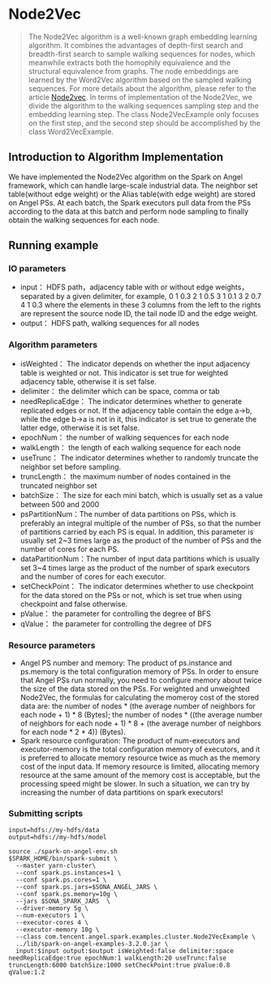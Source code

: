 # Node2Vec

>  The Node2Vec algorithm is a well-known graph embedding learning algorithm. It combines the advantages of depth-first search and breadth-first search to sample walking sequences for nodes, which meanwhile extracts both the homophily equivalence and the structural equivalence from graphs. The node embeddings are learned by the Word2Vec algorithm based on the sampled walking sequences. For more details about the algorithm, please refer to the article [Node2vec](https://dl.acm.org/doi/pdf/10.1145/2939672.2939754). In terms of implementation of the Node2Vec, we divide the algorithm to the walking sequences sampling step and the embedding learning step. The class Node2VecExample only focuses on the first step, and the second step should be accomplished by the class Word2VecExample.

##  Introduction to Algorithm Implementation

We have implemented the Node2Vec algorithm on the Spark on Angel framework, which can handle large-scale industrial data. The neighbor set table(without edge weight) or the Alias table(with edge weight) are stored on Angel PSs. At each batch, the Spark executors pull data from the PSs according to the data at this batch and perform node sampling to finally obtain the walking sequences for each node.

## Running example

### IO parameters

  - input： HDFS path，adjacency table with or without edge weights，separated by a given delimiter, for example, 
        0	1	0.3
        2	1	0.5
        3	1	0.1
        3	2	0.7
        4	1	0.3
	where the elements in these 3 columns from the left to the rights are represent the source node ID, the tail node ID and the edge weight.
  - output： HDFS path, walking sequences for all nodes
  
### Algorithm parameters

  - isWeighted： The indicator depends on whether the input adjacency table is weighted or not. This indicator is set true for weighted adjacency table, otherwise it is set false.
  - delimiter： the delimiter which can be space, comma or tab
  - needReplicaEdge： The indicator determines whether to generate replicated edges or not. If the adjacency table contain the edge a->b, while the edge b->a is not in it, this indicator is set true to generate the latter edge, otherwise it is set false.
  - epochNum： the number of walking sequences for each node
  - walkLength： the length of each walking sequence for each node
  - useTrunc： The indicator determines whether to randomly truncate the neighbor set before sampling. 
  - truncLength： the maximum number of nodes contained in the truncated neighbor set
  - batchSize： The size for each mini batch, which is usually set as a value between 500 and 2000
  - psPartitionNum：The number of data partitions on PSs, which is preferably an integral multiple of the number of PSs, so that the number of partitions carried by each PS is equal. In addition, this parameter is usually set 2~3 times large as the product of the number of PSs and the number of cores for each PS.
  - dataPartitionNum：The number of input data partitions which is usually set 3~4 times large as the product of the number of spark executors and the number of cores for each executor.
  - setCheckPoint： The indicator determines whether to use checkpoint for the data stored on the PSs or not, which is set true when using checkpoint and false otherwise.
  - pValue： the parameter for controlling the degree of BFS
  - qValue： the parameter for controlling the degree of DFS

### Resource parameters

  - Angel PS number and memory: The product of ps.instance and ps.memory is the total configuration memory of PSs. In order to ensure that Angel PSs run normally, you need to configure memory about twice the size of the data stored on the PSs. For weighted and unweighted Node2Vec, the formulas for calculating the momeroy cost of the stored data are: the number of nodes * (the average number of neighbors for each node + 1) * 8 (Bytes); the number of nodes * ((the average number of neighbors for each node + 1) * 8 + (the average number of neighbors for each node * 2 * 4)) (Bytes).
  - Spark resource configuration: The product of num-executors and executor-memory is the total configuration memory of executors, and it is preferred to allocate memory resource twice as much as the memory cost of the input data. If memory resource is limited, allocating memory resource at the same amount of the memory cost is acceptable, but the processing speed might be slower. In such a situation, we can try by increasing the number of data partitions on spark executors!
  
### Submitting scripts
```
input=hdfs://my-hdfs/data
output=hdfs://my-hdfs/model

source ./spark-on-angel-env.sh
$SPARK_HOME/bin/spark-submit \
  --master yarn-cluster\
  --conf spark.ps.instances=1 \
  --conf spark.ps.cores=1 \
  --conf spark.ps.jars=$SONA_ANGEL_JARS \
  --conf spark.ps.memory=10g \
  --jars $SONA_SPARK_JARS  \
  --driver-memory 5g \
  --num-executors 1 \
  --executor-cores 4 \
  --executor-memory 10g \
  --class com.tencent.angel.spark.examples.cluster.Node2VecExample \
  ../lib/spark-on-angel-examples-3.2.0.jar \
  input:$input output:$output isWeighted:false delimiter:space needReplicaEdge:true epochNum:1 walkLength:20 useTrunc:false truncLength:6000 batchSize:1000 setCheckPoint:true pValue:0.8 qValue:1.2
```